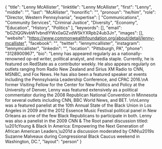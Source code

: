 {
  "title": "Lenny McAllister",
  "linktitle": "Lenny McAllister",
  "first": "Lenny",
  "middle": "",
  "last": "McAllister",
  "honorific": "",
  "pronoun": "he/him",
  "role": "Director, Western Pennsylvania",
  "expertise": [
    "Communications",
    "Community Services",
    "Criminal Justice",
    "Diversity",
    "Economy",
    "Education",
    "History",
    "Politics"
  ],
  "keywords": [],
  "email": "bGZtQGNvbW1vbndlYWx0aGZvdW5kYXRpb24ub3Jn",
  "images": [],
  "website": "https://www.commonwealthfoundation.org/about/detail/lenny-mcallister",
  "facebook": "",
  "twitter": "lennymcallister",
  "instagram": "lennymcallister",
  "linkedin": "",
  "location": "Pittsburgh, PA",
  "phone": "3128900967",
  "bio": "Lenny has appeared regularly as a nationally-renowned op-ed writer, political analyst, and media staple. Currently, he is featured on RedState as a contributor weekly. He also appears regularly on outlets ranging from Radio New Zealand and Sirius XM Radio to CNN, MSNBC, and Fox News. He has also been a featured speaker at events including the Pennsylvania Leadership Conference, and CPAC 2016.\nA former Visiting Fellow for the Center for New Politics and Policy at the University of Denver, Lenny was featured extensively as a political commentator during the 2008 Republican National Convention in Minnesota for several outlets including CNN, BBC World News, and BET.  \n\nLenny was a featured panelist at the 10th Annual State of the Black Union in Los Angeles in 2009 and the 2012 Essence Music Festival political panel in New Orleans as one of the few Black Republicans to participate in both. Lenny was also a panelist in the 2009 CNN & The Root panel discussion titled: \u201cYoung & Black In America: Empowering the Next Generation of African American Leaders,\u201d a discussion moderated by CNN\u2019s Suzanne Malveaux during Congressional Black Caucus weekend in Washington, DC.",
  "layout": "person"
}